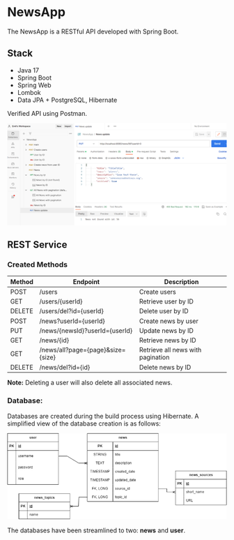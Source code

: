 # NewsApp

The NewsApp is a RESTful API developed with Spring Boot.

## Stack
- Java 17
- Spring Boot
- Spring Web
- Lombok
- Data JPA + PostgreSQL, Hibernate

Verified API using Postman.

![API Image](src%2Fmain%2Fresources%2Fstatic%2Fimg.png)

## REST Service

### Created Methods

| Method | Endpoint                          | Description                      |
|--------|-----------------------------------|----------------------------------|
| POST   | /users                            | Create users                     |
| GET    | /users/{userId}                   | Retrieve user by ID              |
| DELETE | /users/del?id={userId}            | Delete user by ID                |
| POST   | /news?userId={userId}             | Create news by user              |
| PUT    | /news/{newsId}?userId={userId}    | Update news by ID                |
| GET    | /news/{id}                        | Retrieve news by ID              |
| GET    | /news/all?page={page}&size={size} | Retrieve all news with pagination|
| DELETE | /news/del?id={id}                 | Delete news by ID                |

**Note:** Deleting a user will also delete all associated news.

### Database:

Databases are created during the build process using Hibernate. A simplified view of the database creation is as follows:

![DB Image](src%2Fmain%2Fresources%2Fstatic%2Fdb.png)

The databases have been streamlined to two: **news** and **user**.
